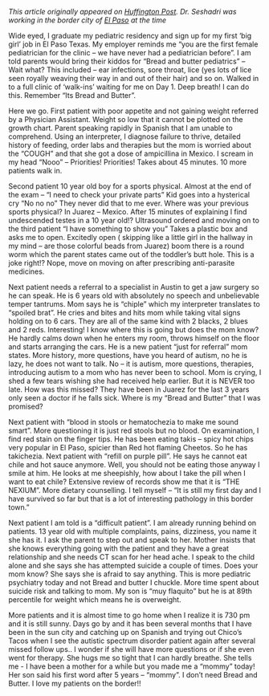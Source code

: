 *This article originally appeared on [Huffington Post](https://www.huffpost.com/entry/i-have-always-been-a-mother-but-you-made-me-a-mommy_b_573257bde4b06a6da7b27859). Dr. Seshadri was working in the border city of [El Paso](https://en.wikipedia.org/wiki/El_Paso,_Texas) at the time*



Wide eyed, I graduate my pediatric residency and sign up for my first ‘big girl’ job in El Paso Texas. My employer reminds me “you are the first female pediatrician for the clinic – we have never had a pediatrician before”. I am told parents would bring their kiddos for “Bread and butter pediatrics” – Wait what? This included – ear infections, sore throat, lice (yes lots of lice seen royally weaving their way in and out of their hair) and so on. Walked in to a full clinic of ‘walk-ins’ waiting for me on Day 1. Deep breath! I can do this. Remember “Its Bread and Butter”.



Here we go. First patient with poor appetite and not gaining weight referred by a Physician Assistant. Weight so low that it cannot be plotted on the growth chart. Parent speaking rapidly in Spanish that I am unable to comprehend. Using an interpreter, I diagnose failure to thrive, detailed history of feeding, order labs and therapies but the mom is worried about the “COUGH” and that she got a dose of ampicillina in Mexico. I scream in my head “Nooo” – Priorities! Priorities! Takes about 45 minutes. 10 more patients walk in.

 

Second patient 10 year old boy for a sports physical. Almost at the end of the exam – “I need to check your private parts” Kid goes into a hysterical cry “No no no” They never did that to me ever. Where was your previous sports physical? In Juarez – Mexico. After 15 minutes of explaining I find undescended testes in a 10 year old!? Ultrasound ordered and moving on to the third patient “I have something to show you” Takes a plastic box and asks me to open. Excitedly open ( skipping like a little girl in the hallway in my mind – are those colorful beads from Juarez) boom there is a round worm which the parent states came out of the toddler’s butt hole. This is a joke right!? Nope, move on moving on after prescribing anti-parasite medicines.



Next patient needs a referral to a specialist in Austin to get a jaw surgery so he can speak. He is 6 years old with absolutely no speech and unbelievable temper tantrums. Mom says he is “chiple” which my interpreter translates to “spoiled brat”. He cries and bites and hits mom while taking vital signs holding on to 6 cars. They are all of the same kind with 2 blacks, 2 blues and 2 reds. Interesting! I know where this is going but does the mom know? He hardly calms down when he enters my room, throws himself on the floor and starts arranging the cars. He is a new patient “just for referral” mom states. More history, more questions, have you heard of autism, no he is lazy, he does not want to talk. No – it is autism, more questions, therapies, introducing autism to a mom who has never been to school. Mom is crying, I shed a few tears wishing she had received help earlier. But it is NEVER too late. How was this missed? They have been in Juarez for the last 3 years only seen a doctor if he falls sick. Where is my “Bread and Butter” that I was promised? 



Next patient with “blood in stools or hematochezia to make me sound smart”. More questioning it is just red stools but no blood. On examination, I find red stain on the finger tips. He has been eating takis – spicy hot chips very popular in El Paso, spicier than Red hot flaming Cheetos. So he has takichezia. Next patient with “refill on purple pill”. He says he cannot eat chile and hot sauce anymore. Well, you should not be eating those anyway I smile at him. He looks at me sheepishly, how about I take the pill when I want to eat chile? Extensive review of records show me that it is “THE NEXIUM”. More dietary counselling. I tell myself – “It is still my first day and I have survived so far but that is a lot of interesting pathology in this border town.”



Next patient I am told is a “difficult patient”. I am already running behind on patients. 13 year old with multiple complaints, pains, dizziness, you name it she has it. I ask the parent to step out and speak to her. Mother insists that she knows everything going with the patient and they have a great relationship and she needs CT scan for her head ache. I speak to the child alone and she says she has attempted suicide a couple of times. Does your mom know? She says she is afraid to say anything. This is more pediatric psychiatry today and not Bread and butter I chuckle. More time spent about suicide risk and talking to mom. My son is “muy flaquito” but he is at 89th percentile for weight which means he is overweight.



More patients and it is almost time to go home when I realize it is 730 pm and it is still sunny. Days go by and it has been several months that I have been in the sun city and catching up on Spanish and trying out Chico’s Tacos when I see the autistic spectrum disorder patient again after several missed follow ups.. I wonder if she will have more questions or if she even went for therapy. She hugs me so tight that I can hardly breathe. She tells me - I have been a mother for a while but you made me a “mommy” today! Her son said his first word after 5 years – “mommy”. I don’t need Bread and Butter. I love my patients on the border!!

